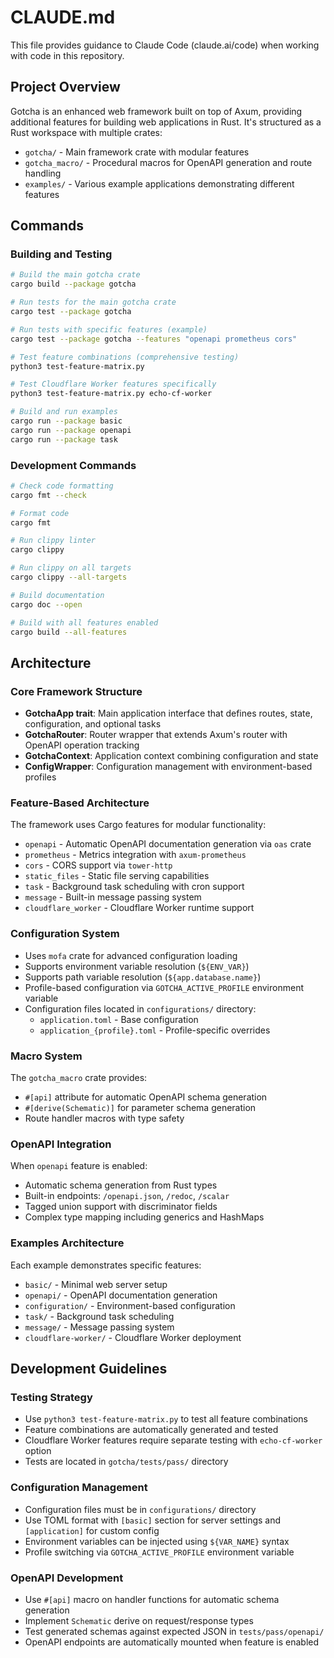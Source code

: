 # CLAUDE.md

This file provides guidance to Claude Code (claude.ai/code) when working with code in this repository.

## Project Overview

Gotcha is an enhanced web framework built on top of Axum, providing additional features for building web applications in Rust. It's structured as a Rust workspace with multiple crates:

- `gotcha/` - Main framework crate with modular features
- `gotcha_macro/` - Procedural macros for OpenAPI generation and route handling
- `examples/` - Various example applications demonstrating different features

## Commands

### Building and Testing
```bash
# Build the main gotcha crate
cargo build --package gotcha

# Run tests for the main gotcha crate
cargo test --package gotcha

# Run tests with specific features (example)
cargo test --package gotcha --features "openapi prometheus cors"

# Test feature combinations (comprehensive testing)
python3 test-feature-matrix.py

# Test Cloudflare Worker features specifically
python3 test-feature-matrix.py echo-cf-worker

# Build and run examples
cargo run --package basic
cargo run --package openapi
cargo run --package task
```

### Development Commands
```bash
# Check code formatting
cargo fmt --check

# Format code
cargo fmt

# Run clippy linter
cargo clippy

# Run clippy on all targets
cargo clippy --all-targets

# Build documentation
cargo doc --open

# Build with all features enabled
cargo build --all-features
```

## Architecture

### Core Framework Structure
- **GotchaApp trait**: Main application interface that defines routes, state, configuration, and optional tasks
- **GotchaRouter**: Router wrapper that extends Axum's router with OpenAPI operation tracking
- **GotchaContext**: Application context combining configuration and state
- **ConfigWrapper**: Configuration management with environment-based profiles

### Feature-Based Architecture
The framework uses Cargo features for modular functionality:
- `openapi` - Automatic OpenAPI documentation generation via `oas` crate
- `prometheus` - Metrics integration with `axum-prometheus`
- `cors` - CORS support via `tower-http`
- `static_files` - Static file serving capabilities
- `task` - Background task scheduling with cron support
- `message` - Built-in message passing system
- `cloudflare_worker` - Cloudflare Worker runtime support

### Configuration System
- Uses `mofa` crate for advanced configuration loading
- Supports environment variable resolution (`${ENV_VAR}`)
- Supports path variable resolution (`${app.database.name}`)
- Profile-based configuration via `GOTCHA_ACTIVE_PROFILE` environment variable
- Configuration files located in `configurations/` directory:
  - `application.toml` - Base configuration
  - `application_{profile}.toml` - Profile-specific overrides

### Macro System
The `gotcha_macro` crate provides:
- `#[api]` attribute for automatic OpenAPI schema generation
- `#[derive(Schematic)]` for parameter schema generation
- Route handler macros with type safety

### OpenAPI Integration
When `openapi` feature is enabled:
- Automatic schema generation from Rust types
- Built-in endpoints: `/openapi.json`, `/redoc`, `/scalar`
- Tagged union support with discriminator fields
- Complex type mapping including generics and HashMaps

### Examples Architecture
Each example demonstrates specific features:
- `basic/` - Minimal web server setup
- `openapi/` - OpenAPI documentation generation
- `configuration/` - Environment-based configuration
- `task/` - Background task scheduling
- `message/` - Message passing system
- `cloudflare-worker/` - Cloudflare Worker deployment

## Development Guidelines

### Testing Strategy
- Use `python3 test-feature-matrix.py` to test all feature combinations
- Feature combinations are automatically generated and tested
- Cloudflare Worker features require separate testing with `echo-cf-worker` option
- Tests are located in `gotcha/tests/pass/` directory

### Configuration Management  
- Configuration files must be in `configurations/` directory
- Use TOML format with `[basic]` section for server settings and `[application]` for custom config
- Environment variables can be injected using `${VAR_NAME}` syntax
- Profile switching via `GOTCHA_ACTIVE_PROFILE` environment variable

### OpenAPI Development
- Use `#[api]` macro on handler functions for automatic schema generation
- Implement `Schematic` derive on request/response types
- Test generated schemas against expected JSON in `tests/pass/openapi/`
- OpenAPI endpoints are automatically mounted when feature is enabled